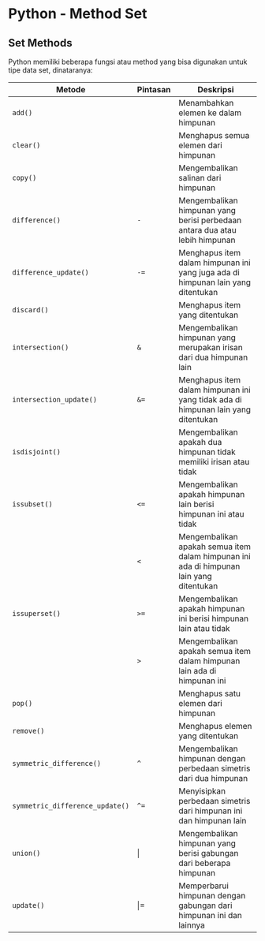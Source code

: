 # Python - Method Set
## Set Methods
Python memiliki beberapa fungsi atau method yang bisa digunakan untuk tipe data set, dinataranya:

| Metode                          | Pintasan | Deskripsi                                                                               |
| ------------------------------- | -------- | --------------------------------------------------------------------------------------- |
| `add()`                         |          | Menambahkan elemen ke dalam himpunan                                                    |
| `clear()`                       |          | Menghapus semua elemen dari himpunan                                                    |
| `copy()`                        |          | Mengembalikan salinan dari himpunan                                                     |
| `difference()`                  | `-`      | Mengembalikan himpunan yang berisi perbedaan antara dua atau lebih himpunan             |
| `difference_update()`           | `-=`     | Menghapus item dalam himpunan ini yang juga ada di himpunan lain yang ditentukan        |
| `discard()`                     |          | Menghapus item yang ditentukan                                                          |
| `intersection()`                | `&`      | Mengembalikan himpunan yang merupakan irisan dari dua himpunan lain                     |
| `intersection_update()`         | `&=`     | Menghapus item dalam himpunan ini yang tidak ada di himpunan lain yang ditentukan       |
| `isdisjoint()`                  |          | Mengembalikan apakah dua himpunan tidak memiliki irisan atau tidak                      |
| `issubset()`                    | `<=`     | Mengembalikan apakah himpunan lain berisi himpunan ini atau tidak                       |
|                                 | `<`      | Mengembalikan apakah semua item dalam himpunan ini ada di himpunan lain yang ditentukan |
| `issuperset()`                  | `>=`     | Mengembalikan apakah himpunan ini berisi himpunan lain atau tidak                       |
|                                 | `>`      | Mengembalikan apakah semua item dalam himpunan lain ada di himpunan ini                 |
| `pop()`                         |          | Menghapus satu elemen dari himpunan                                                     |
| `remove()`                      |          | Menghapus elemen yang ditentukan                                                        |
| `symmetric_difference()`        | `^`      | Mengembalikan himpunan dengan perbedaan simetris dari dua himpunan                      |
| `symmetric_difference_update()` | `^=`     | Menyisipkan perbedaan simetris dari himpunan ini dan himpunan lain                      |
| `union()`                       | \|       | Mengembalikan himpunan yang berisi gabungan dari beberapa himpunan                      |
| `update()`                      | \|=      | Memperbarui himpunan dengan gabungan dari himpunan ini dan lainnya                      |

